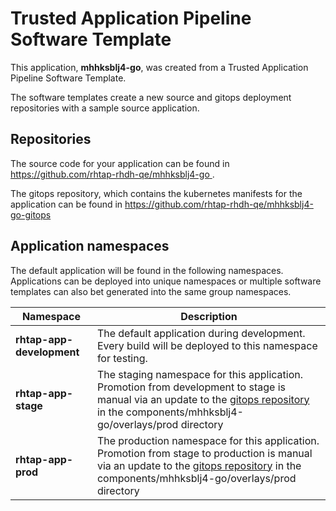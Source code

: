 # Trusted Application Pipeline Software Template

This application, **mhhksblj4-go**, was created from a Trusted Application Pipeline Software Template.

The software templates create a new source and gitops deployment repositories with a sample source application. 

## Repositories

The source code for your application can be found in [https://github.com/rhtap-rhdh-qe/mhhksblj4-go ](https://github.com/rhtap-rhdh-qe/mhhksblj4-go ).
 
The gitops repository, which contains the kubernetes manifests for the application can be found in 
[https://github.com/rhtap-rhdh-qe/mhhksblj4-go-gitops ](https://github.com/rhtap-rhdh-qe/mhhksblj4-go-gitops ) 

## Application namespaces 

The default application will be found in the following namespaces. Applications can be deployed into unique namespaces or multiple software templates can also bet generated into the same group namespaces.  

|  Namespace   |  Description   |  
| -------- | -------- |   
| **rhtap-app-development** | The default application during development. Every build will be deployed to this namespace for testing. | 
| **rhtap-app-stage** | The staging namespace for this application. Promotion from development to stage is manual via an update to the [gitops repository](https://github.com/rhtap-rhdh-qe/mhhksblj4-go-gitops ) in the components/mhhksblj4-go/overlays/prod directory |  
| **rhtap-app-prod** | The production namespace for this application. Promotion from stage to production is manual via an update to the [gitops repository](https://github.com/rhtap-rhdh-qe/mhhksblj4-go-gitops ) in the components/mhhksblj4-go/overlays/prod directory | 